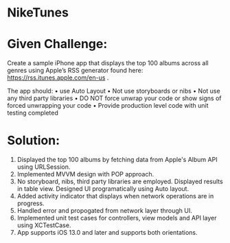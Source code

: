 # NikeTunes

# Given Challenge:
Create a sample iPhone app that displays the top 100 albums across all genres using Apple’s RSS generator found here: https://rss.itunes.apple.com/en-us .

The app should: 
•    use Auto Layout
•    Not use storyboards or nibs
•    Not use any third party libraries
•    DO NOT force unwrap your code or show signs of forced unwrapping your code
•    Provide production level code with unit testing completed

# Solution:

1. Displayed the top 100 albums by fetching data from Apple's Album API using URLSession.
2. Implemented MVVM design with POP approach.
3. No storyboard, nibs, third party libraries  are employed. Displayed results in table view. Designed UI programatically using Auto layout.
4. Added activity indicator that displays when network operations are in progress.
5. Handled error and propogated from network layer through UI.
6. Implemented unit test cases for controllers, view models and API layer using XCTestCase.
7. App supports iOS 13.0 and later and supports both orientations.

